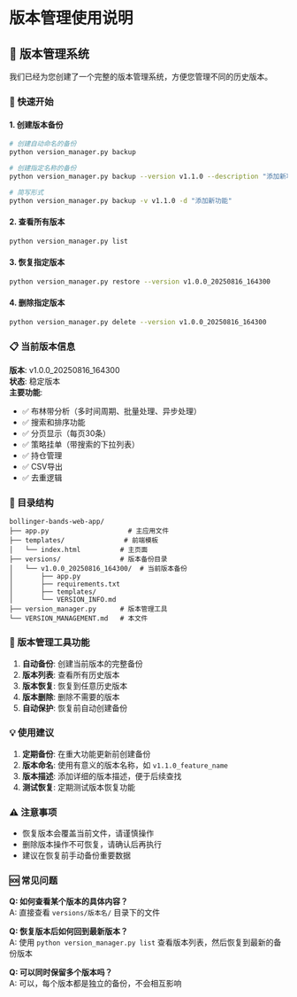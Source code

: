 # 版本管理使用说明

## 📁 版本管理系统

我们已经为您创建了一个完整的版本管理系统，方便您管理不同的历史版本。

### 🚀 快速开始

#### 1. 创建版本备份
```bash
# 创建自动命名的备份
python version_manager.py backup

# 创建指定名称的备份
python version_manager.py backup --version v1.1.0 --description "添加新功能"

# 简写形式
python version_manager.py backup -v v1.1.0 -d "添加新功能"
```

#### 2. 查看所有版本
```bash
python version_manager.py list
```

#### 3. 恢复指定版本
```bash
python version_manager.py restore --version v1.0.0_20250816_164300
```

#### 4. 删除指定版本
```bash
python version_manager.py delete --version v1.0.0_20250816_164300
```

### 📋 当前版本信息

**版本**: v1.0.0_20250816_164300  
**状态**: 稳定版本  
**主要功能**:
- ✅ 布林带分析（多时间周期、批量处理、异步处理）
- ✅ 搜索和排序功能
- ✅ 分页显示（每页30条）
- ✅ 策略挂单（带搜索的下拉列表）
- ✅ 持仓管理
- ✅ CSV导出
- ✅ 去重逻辑

### 📁 目录结构

```
bollinger-bands-web-app/
├── app.py                    # 主应用文件
├── templates/               # 前端模板
│   └── index.html          # 主页面
├── versions/               # 版本备份目录
│   └── v1.0.0_20250816_164300/  # 当前版本备份
│       ├── app.py
│       ├── requirements.txt
│       ├── templates/
│       └── VERSION_INFO.md
├── version_manager.py      # 版本管理工具
└── VERSION_MANAGEMENT.md   # 本文件
```

### 🔧 版本管理工具功能

1. **自动备份**: 创建当前版本的完整备份
2. **版本列表**: 查看所有历史版本
3. **版本恢复**: 恢复到任意历史版本
4. **版本删除**: 删除不需要的版本
5. **自动保护**: 恢复前自动创建备份

### 💡 使用建议

1. **定期备份**: 在重大功能更新前创建备份
2. **版本命名**: 使用有意义的版本名称，如 `v1.1.0_feature_name`
3. **版本描述**: 添加详细的版本描述，便于后续查找
4. **测试恢复**: 定期测试版本恢复功能

### ⚠️ 注意事项

- 恢复版本会覆盖当前文件，请谨慎操作
- 删除版本操作不可恢复，请确认后再执行
- 建议在恢复前手动备份重要数据

### 🆘 常见问题

**Q: 如何查看某个版本的具体内容？**  
A: 直接查看 `versions/版本名/` 目录下的文件

**Q: 恢复版本后如何回到最新版本？**  
A: 使用 `python version_manager.py list` 查看版本列表，然后恢复到最新的备份版本

**Q: 可以同时保留多个版本吗？**  
A: 可以，每个版本都是独立的备份，不会相互影响
